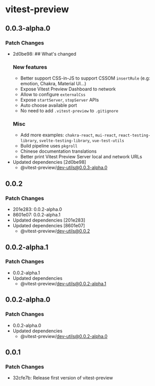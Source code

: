 # vitest-preview

## 0.0.3-alpha.0

### Patch Changes

- 2d0be98: ## What's changed
  ### New features
  - Better support CSS-in-JS to support CSSOM `insertRule` (e.g: emotion, Chakra, Material UI...)
  - Expose Vitest Preview Dashboard to network
  - Allow to configure `externalCss`
  - Expose `startServer`, `stopServer` APIs
  - Auto choose available port
  - No need to add `.vitest-preview` to `.gitignore`
  ### Misc
  - Add more examples: `chakra-react`, `mui-react`, `react-testing-library`, `svelte-testing-library`, `vue-test-utils`
  - Build pipeline uses `pkgroll`
  - Chinese documentation translations
  - Better print Vitest Preview Server local and network URLs
- Updated dependencies [2d0be98]
  - @vitest-preview/dev-utils@0.0.3-alpha.0

## 0.0.2

### Patch Changes

- 201e283: 0.0.2-alpha.0
- 8601e07: 0.0.2-alpha.1
- Updated dependencies [201e283]
- Updated dependencies [8601e07]
  - @vitest-preview/dev-utils@0.0.2

## 0.0.2-alpha.1

### Patch Changes

- 0.0.2-alpha.1
- Updated dependencies
  - @vitest-preview/dev-utils@0.0.2-alpha.1

## 0.0.2-alpha.0

### Patch Changes

- 0.0.2-alpha.0
- Updated dependencies
  - @vitest-preview/dev-utils@0.0.2-alpha.0

## 0.0.1

### Patch Changes

- 32cfe7b: Release first version of vitest-preview
